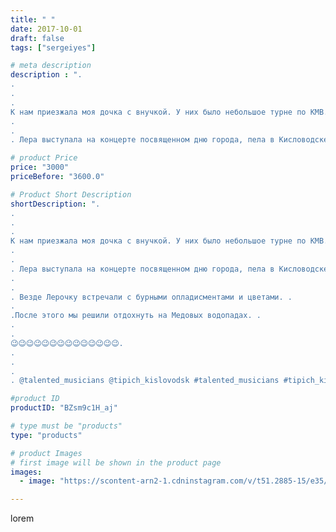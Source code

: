 ```yaml
---
title: " "
date: 2017-10-01
draft: false
tags: ["sergeiyes"]

# meta description
description : ".
.
.
.
К нам приезжала моя дочка с внучкой. У них было небольшое турне по КМВ.
.
.
. Лера выступала на концерте посвященном дню города, пела в Кисловодске, Есс"

# product Price
price: "3000"
priceBefore: "3600.0"

# Product Short Description
shortDescription: ".
.
.
.
К нам приезжала моя дочка с внучкой. У них было небольшое турне по КМВ.
.
.
. Лера выступала на концерте посвященном дню города, пела в Кисловодске, Ессентуках и дала свой сольный концерт в Железноводске.
.
.
. Везде Лерочку встречали с бурными опладисментами и цветами. .
.
.После этого мы решили отдохнуть на Медовых водопадах. .
.
.
😉😉😉😉😉😉😉😉😉😉😉😉😉😉.
.
.
.
. @talented_musicians @tipich_kislovodsk #talented_musicians #tipich_kisloodsk @singers.live #singers #singers.live @xmusicallymindedx @cover_s0ngs #xmusicallymindedx #cover_s0ngs @musically_cover @topvocalist #musically_cover #topvocalist @rutalant #rutalant @insta.singer.group #insta.singer.group @singers_on_brapp @best_cover_fever @best_russian_singers  @lera_yanova #best_cover_fever #best_russian_singers #lera_yanova @stavropolie26 #stavropolie26 @essentuki_online26 #26ессентуки @hitmusicgroup #hitmusicgtoup @chelyabinsk_grad #кмв #пятигорск #кисловодск #ессентуки #крым"

#product ID
productID: "BZsm9c1H_aj"

# type must be "products"
type: "products"

# product Images
# first image will be shown in the product page
images:
  - image: "https://scontent-arn2-1.cdninstagram.com/v/t51.2885-15/e35/24838873_554609054879770_2780980286094049280_n.jpg?se=7&tp=1&_nc_ht=scontent-arn2-1.cdninstagram.com&_nc_cat=110&_nc_ohc=yBWhvsIR2s0AX8itS_-&ccb=7-4&oh=ca9353ec0a9f61a1fbfc0c10273dbca5&oe=6084FC6A&_nc_sid=86f79a&ig_cache_key=MTYxNTgzNzcxNDkzMDcyNjU2Mw%3D%3D.2-ccb7-4"

---
```

lorem
